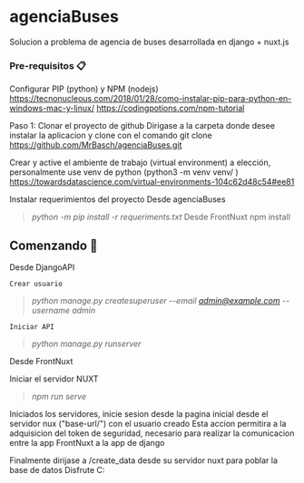 # agenciaBuses

Solucion a problema de agencia de buses desarrollada en django + nuxt.js

### Pre-requisitos 📋

Configurar PIP (python) y NPM (nodejs)
https://tecnonucleous.com/2018/01/28/como-instalar-pip-para-python-en-windows-mac-y-linux/
https://codingpotions.com/npm-tutorial

Paso 1: Clonar el proyecto de github
Dirigase a la carpeta donde desee instalar la aplicacion y clone con el comando 
git clone https://github.com/MrBasch/agenciaBuses.git

Crear y active el ambiente de trabajo (virtual environment) a elección, personalmente use venv de python (python3 -m venv venv/ )
https://towardsdatascience.com/virtual-environments-104c62d48c54#ee81

Instalar requerimientos del proyecto
Desde agenciaBuses
> _python -m pip install -r requeriments.txt_
Desde FrontNuxt
> npm install 

## Comenzando 🚀

Desde DjangoAPI

    Crear usuario

> _python manage.py createsuperuser --email admin@example.com --username admin_

    Iniciar API

> _python manage.py runserver_

Desde FrontNuxt

Iniciar el servidor NUXT

> _npm run serve_

Iniciados los servidores, inicie sesion desde la pagina inicial desde el servidor nux ("base-url/") con el usuario creado
Esta accion permitira a la adquisicion del token de seguridad, necesario para realizar la comunicacion entre la app FrontNuxt a la app de django

Finalmente dirijase a /create_data desde su servidor nuxt para poblar la base de datos 
Disfrute C:

